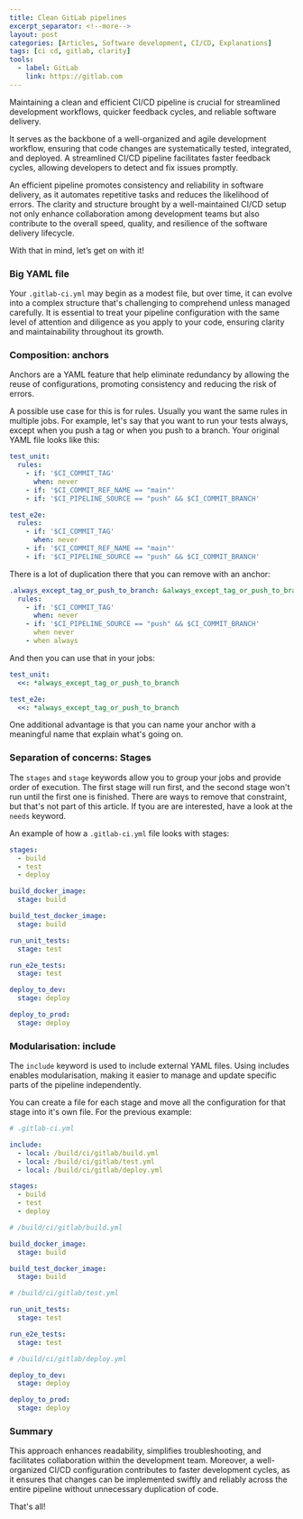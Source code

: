 ```yaml
---
title: Clean GitLab pipelines
excerpt_separator: <!--more-->
layout: post
categories: [Articles, Software development, CI/CD, Explanations]
tags: [ci cd, gitlab, clarity]
tools:
  - label: GitLab
    link: https://gitlab.com
---
```


Maintaining a clean and efficient CI/CD pipeline is crucial for streamlined development workflows, quicker feedback cycles, and reliable software delivery.

It serves as the backbone of a well-organized and agile development workflow, ensuring that code changes are systematically tested, integrated, and deployed. A streamlined CI/CD pipeline facilitates faster feedback cycles, allowing developers to detect and fix issues promptly.

An efficient pipeline promotes consistency and reliability in software delivery, as it automates repetitive tasks and reduces the likelihood of errors. The clarity and structure brought by a well-maintained CI/CD setup not only enhance collaboration among development teams but also contribute to the overall speed, quality, and resilience of the software delivery lifecycle.

With that in mind, let’s get on with it!

<!--more-->

### Big YAML file

Your `.gitlab-ci.yml` may begin as a modest file, but over time, it can evolve into a complex structure that's challenging to comprehend unless managed carefully. It is essential to treat your pipeline configuration with the same level of attention and diligence as you apply to your code, ensuring clarity and maintainability throughout its growth.

### Composition: anchors

Anchors are a YAML feature that help eliminate redundancy by allowing the reuse of configurations, promoting consistency and reducing the risk of errors.

A possible use case for this is for rules. Usually you want the same rules in multiple jobs. For example, let's say that you want to run your tests always, except when you push a tag or when you push to a branch. Your original YAML file looks like this:

```yml
test_unit:
  rules:
    - if: '$CI_COMMIT_TAG'
      when: never
    - if: '$CI_COMMIT_REF_NAME == "main"'
    - if: '$CI_PIPELINE_SOURCE == "push" && $CI_COMMIT_BRANCH'

test_e2e:
  rules:
    - if: '$CI_COMMIT_TAG'
      when: never
    - if: '$CI_COMMIT_REF_NAME == "main"'
    - if: '$CI_PIPELINE_SOURCE == "push" && $CI_COMMIT_BRANCH'
```

There is a lot of duplication there that you can remove with an anchor:

```yml
.always_except_tag_or_push_to_branch: &always_except_tag_or_push_to_branch
  rules:
    - if: '$CI_COMMIT_TAG'
      when: never
    - if: '$CI_PIPELINE_SOURCE == "push" && $CI_COMMIT_BRANCH'
      when never
    - when always
```

And then you can use that in your jobs:

```yml
test_unit:
  <<: *always_except_tag_or_push_to_branch

test_e2e:
  <<: *always_except_tag_or_push_to_branch
```
One additional advantage is that you can name your anchor with a meaningful name that explain what's going on.

### Separation of concerns: Stages

The `stages` and `stage` keywords allow you to group your jobs and provide order of execution. The first stage will run first, and the second stage won't run until the first one is finished. There are ways to remove that constraint, but that's not part of this article. If tyou are are interested, have a look at the `needs` keyword.

An example of how a `.gitlab-ci.yml` file looks with stages:

```yml
stages:
  - build
  - test
  - deploy

build_docker_image:
  stage: build

build_test_docker_image:
  stage: build

run_unit_tests:
  stage: test

run_e2e_tests:
  stage: test

deploy_to_dev:
  stage: deploy

deploy_to_prod:
  stage: deploy
```

### Modularisation: include

The `include` keyword is used to include external YAML files. Using includes enables modularisation, making it easier to manage and update specific parts of the pipeline independently.

You can create a file for each stage and move all the configuration for that stage into it's own file. For the previous example:

```yml
# .gitlab-ci.yml

include:
  - local: /build/ci/gitlab/build.yml
  - local: /build/ci/gitlab/test.yml
  - local: /build/ci/gitlab/deploy.yml

stages:
  - build
  - test
  - deploy
```

```yml
# /build/ci/gitlab/build.yml

build_docker_image:
  stage: build

build_test_docker_image:
  stage: build
```

```yml
# /build/ci/gitlab/test.yml

run_unit_tests:
  stage: test

run_e2e_tests:
  stage: test
```

```yml
# /build/ci/gitlab/deploy.yml

deploy_to_dev:
  stage: deploy

deploy_to_prod:
  stage: deploy
```

### Summary

This approach enhances readability, simplifies troubleshooting, and facilitates collaboration within the development team. Moreover, a well-organized CI/CD configuration contributes to faster development cycles, as it ensures that changes can be implemented swiftly and reliably across the entire pipeline without unnecessary duplication of code.

That's all!
